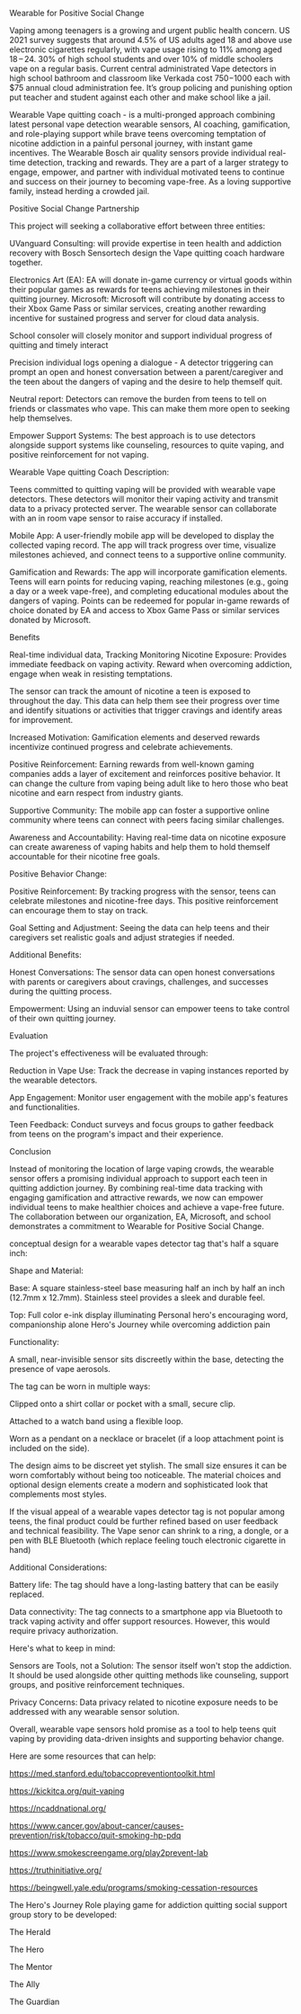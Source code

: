 Wearable for Positive Social Change 

  

Vaping among teenagers is a growing and urgent public health concern. US 2021 survey suggests that around 4.5% of US adults aged 18 and above use electronic cigarettes regularly, with vape usage rising to 11% among aged 18 – 24. 30% of high school students and over 10% of middle schoolers vape on a regular basis.   Current central administrated Vape detectors in high school bathroom and classroom like Verkada cost $750-$1000 each with $75 annual cloud administration fee.  It’s group policing and punishing option put teacher and student against each other and make school like a jail. 

  

Wearable Vape quitting coach - is a multi-pronged approach combining latest personal vape detection wearable sensors, AI coaching, gamification, and role-playing support while brave teens overcoming temptation of nicotine addiction in a painful personal journey, with instant game incentives. The Wearable Bosch air quality sensors provide individual real-time detection, tracking and rewards. They are a part of a larger strategy to engage, empower, and partner with individual motivated teens to continue and success on their journey to becoming vape-free.  As a loving supportive family, instead herding a crowded jail. 

  

Positive Social Change Partnership 

  

This project will seeking a collaborative effort between three entities: 

  

UVanguard Consulting: will provide expertise in teen health and addiction recovery with Bosch Sensortech design the Vape quitting coach hardware together. 

Electronics Art (EA): EA will donate in-game currency or virtual goods within their popular games as rewards for teens achieving milestones in their quitting journey. Microsoft: Microsoft will contribute by donating access to their Xbox Game Pass or similar services, creating another rewarding incentive for sustained progress and server for cloud data analysis. 

School consoler will closely monitor and support individual progress of quitting and timely interact  

 

Precision individual logs opening a dialogue - A detector triggering can prompt an open and honest conversation between a parent/caregiver and the teen about the dangers of vaping and the desire to help themself quit. 

Neutral report: Detectors can remove the burden from teens to tell on friends or classmates who vape. This can make them more open to seeking help themselves. 

Empower Support Systems: The best approach is to use detectors alongside support systems like counseling, resources to quite vaping, and positive reinforcement for not vaping. 

 

Wearable Vape quitting Coach Description: 

  

Teens committed to quitting vaping will be provided with wearable vape detectors. These detectors will monitor their vaping activity and transmit data to a privacy protected server. The wearable sensor can collaborate with an in room vape sensor to raise accuracy if installed. 

  

Mobile App: A user-friendly mobile app will be developed to display the collected vaping record. The app will track progress over time, visualize milestones achieved, and connect teens to a supportive online community. 

  

Gamification and Rewards: The app will incorporate gamification elements. Teens will earn points for reducing vaping, reaching milestones (e.g., going a day or a week vape-free), and completing educational modules about the dangers of vaping. Points can be redeemed for popular in-game rewards of choice donated by EA and access to Xbox Game Pass or similar services donated by Microsoft. 

  

Benefits 

  

Real-time individual data, Tracking Monitoring Nicotine Exposure: Provides immediate feedback on vaping activity.  Reward when overcoming addiction, engage when weak in resisting temptations. 

The sensor can track the amount of nicotine a teen is exposed to throughout the day. This data can help them see their progress over time and identify situations or activities that trigger cravings and identify areas for improvement. 

 

Increased Motivation: Gamification elements and deserved rewards incentivize continued progress and celebrate achievements. 

Positive Reinforcement: Earning rewards from well-known gaming companies adds a layer of excitement and reinforces positive behavior. It can change the culture from vaping being adult like to hero those who beat nicotine and earn respect from industry giants. 

Supportive Community: The mobile app can foster a supportive online community where teens can connect with peers facing similar challenges.  

Awareness and Accountability: Having real-time data on nicotine exposure can create awareness of vaping habits and help them to hold themself accountable for their nicotine free goals. 

  

Positive Behavior Change: 

  

Positive Reinforcement: By tracking progress with the sensor, teens can celebrate milestones and nicotine-free days. This positive reinforcement can encourage them to stay on track. 

Goal Setting and Adjustment: Seeing the data can help teens and their caregivers set realistic goals and adjust strategies if needed. 

Additional Benefits: 

  

Honest Conversations: The sensor data can open honest conversations with parents or caregivers about cravings, challenges, and successes during the quitting process. 

Empowerment: Using an induvial sensor can empower teens to take control of their own quitting journey. 

 

Evaluation 

  

The project's effectiveness will be evaluated through: 

  

Reduction in Vape Use: Track the decrease in vaping instances reported by the wearable detectors. 

App Engagement: Monitor user engagement with the mobile app's features and functionalities. 

Teen Feedback: Conduct surveys and focus groups to gather feedback from teens on the program's impact and their experience. 

Conclusion 

  

Instead of monitoring the location of large vaping crowds, the wearable sensor offers a promising individual approach to support each teen in quitting addiction journey. By combining real-time data tracking with engaging gamification and attractive rewards, we now can empower individual teens to make healthier choices and achieve a vape-free future. The collaboration between our organization, EA, Microsoft, and school demonstrates a commitment to Wearable for Positive Social Change. 

  

conceptual design for a wearable vapes detector tag that's half a square inch: 

  

Shape and Material: 

  

Base: A square stainless-steel base measuring half an inch by half an inch (12.7mm x 12.7mm). Stainless steel provides a sleek and durable feel. 

Top: Full color e-ink display illuminating Personal hero's encouraging word, companionship alone Hero's Journey while overcoming addiction pain 

  

Functionality: 

  

A small, near-invisible sensor sits discreetly within the base, detecting the presence of vape aerosols. 

The tag can be worn in multiple ways: 

Clipped onto a shirt collar or pocket with a small, secure clip. 

Attached to a watch band using a flexible loop. 

Worn as a pendant on a necklace or bracelet (if a loop attachment point is included on the side). 

 

The design aims to be discreet yet stylish. The small size ensures it can be worn comfortably without being too noticeable. The material choices and optional design elements create a modern and sophisticated look that complements most styles. 

 

If the visual appeal of a wearable vapes detector tag is not popular among teens, the final product could be further refined based on user feedback and technical feasibility.  The Vape senor can shrink to a ring, a dongle, or a pen with BLE Bluetooth (which replace feeling touch electronic cigarette in hand) 

  

Additional Considerations: 

  

Battery life: The tag should have a long-lasting battery that can be easily replaced. 

Data connectivity: The tag connects to a smartphone app via Bluetooth to track vaping activity and offer support resources. However, this would require privacy authorization. 

  

Here's what to keep in mind: 

  

Sensors are Tools, not a Solution: The sensor itself won't stop the addiction. It should be used alongside other quitting methods like counseling, support groups, and positive reinforcement techniques. 

Privacy Concerns: Data privacy related to nicotine exposure needs to be addressed with any wearable sensor solution. 

Overall, wearable vape sensors hold promise as a tool to help teens quit vaping by providing data-driven insights and supporting behavior change. 

  

Here are some resources that can help: 

  

https://med.stanford.edu/tobaccopreventiontoolkit.html 

https://kickitca.org/quit-vaping 

https://ncaddnational.org/ 

https://www.cancer.gov/about-cancer/causes-prevention/risk/tobacco/quit-smoking-hp-pdq 

https://www.smokescreengame.org/play2prevent-lab 

https://truthinitiative.org/ 

https://beingwell.yale.edu/programs/smoking-cessation-resources 

  

The Hero's Journey Role playing game for addiction quitting social support group story to be developed: 

  

The Herald 

The Hero 

The Mentor 

The Ally 

The Guardian 

